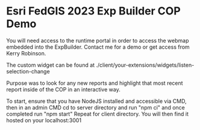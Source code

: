 # Esri FedGIS 2023 Exp Builder COP Demo

You will need access to the runtime portal in order to access the webmap embedded into the ExpBuilder. Contact me for a demo or get access from Kerry Robinson.

The custom widget can be found at ./client/your-extensions/widgets/listen-selection-change

Purpose was to look for any new reports and highlight that most recent report inside of the COP in an interactive way.

To start, ensure that you have NodeJS installed and accessible via CMD, then in an admin CMD cd to server directory and run "npm ci" and once completed run "npm start"
Repeat for client directory. You will then find it hosted on your localhost:3001